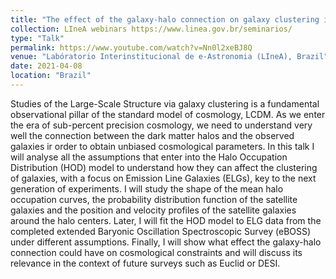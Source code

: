 ```yaml
---
title: "The effect of the galaxy-halo connection on galaxy clustering in the advent of stage-IV experiments"
collection: LIneA webinars https://www.linea.gov.br/seminarios/
type: "Talk"
permalink: https://www.youtube.com/watch?v=Nn0l2xeBJ8Q 
venue: "Labóratorio Interinstitucional de e-Astronomia (LIneA), Brazil"
date: 2021-04-08
location: "Brazil"
---
```


Studies of the Large-Scale Structure via galaxy clustering is a fundamental observational pillar of the standard model of cosmology, LCDM. As we enter the era of sub-percent precision cosmology, we need to understand very well the connection between the dark matter halos and the observed galaxies ir order to obtain unbiased cosmological parameters. In this talk I will analyse all the assumptions that enter into the Halo Occupation Distribution (HOD) model to understand how they can affect the clustering of galaxies, with a focus on Emission Line Galaxies (ELGs), key to the next generation of experiments. I will study the shape of the mean halo occupation curves, the probability distribution function of the satellite galaxies and the position and velocity profiles of the satellite galaxies around the halo centers. Later, I will fit the HOD model to ELG data from the completed extended Baryonic Oscillation Spectroscopic Survey (eBOSS) under different assumptions. Finally, I will show what effect the galaxy-halo connection could have on cosmological constraints and will discuss its relevance in the context of future surveys such as Euclid or DESI.
